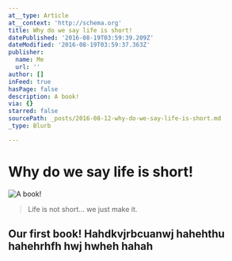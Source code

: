 ```yaml
---
at__type: Article
at__context: 'http://schema.org'
title: Why do we say life is short!
datePublished: '2016-08-19T03:59:39.209Z'
dateModified: '2016-08-19T03:59:37.363Z'
publisher:
  name: Me
  url: ''
author: []
inFeed: true
hasPage: false
description: A book!
via: {}
starred: false
sourcePath: _posts/2016-08-12-why-do-we-say-life-is-short.md
_type: Blurb

---
```

# Why do we say life is short!
![A book!](https://the-grid-user-content.s3-us-west-2.amazonaws.com/897533e6-541e-4424-bb52-dfafa9415ee7.jpg)

> Life is not short... we just make it.

## Our first book! Hahdkvjrbcuanwj hahehthu hahehrhfh hwj hwheh hahah